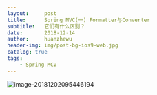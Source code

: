 ```yaml
---
layout:     post
title:      Spring MVC(一) Formatter与Converter
subtitle:   它们有什么区别？
date:       2018-12-14
author:     huanzhewu
header-img: img/post-bg-ios9-web.jpg
catalog: true
tags:
    - Spring MCV
---
```


![image-20181202095446194](http://pj05m6t8l.bkt.clouddn.com/4_1.jpg)

